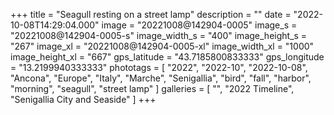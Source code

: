 +++
title = "Seagull resting on a street lamp"
description = ""
date = "2022-10-08T14:29:04.000"
image = "20221008@142904-0005"
image_s = "20221008@142904-0005-s"
image_width_s = "400"
image_height_s = "267"
image_xl = "20221008@142904-0005-xl"
image_width_xl = "1000"
image_height_xl = "667"
gps_latitude = "43.7185800833333"
gps_longitude = "13.2199940333333"
phototags = [ "2022", "2022-10", "2022-10-08", "Ancona", "Europe", "Italy", "Marche", "Senigallia", "bird", "fall", "harbor", "morning", "seagull", "street lamp" ]
galleries = [ "", "2022 Timeline", "Senigallia City and Seaside" ]
+++

